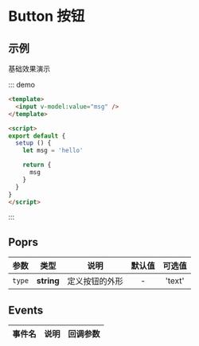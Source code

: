 # Button 按钮

## 示例

基础效果演示

::: demo
```html
<template>
  <input v-model:value="msg" />
</template>

<script>
export default {
  setup () {
    let msg = 'hello'

    return {
      msg
    }
  }
}
</script>
```
:::

## Poprs

| 参数 | 类型 | 说明 | 默认值 | 可选值 |
|---|---|---|:---:|:---:|
| `type` | **string** | 定义按钮的外形 | - | 'text' |

## Events

| 事件名 | 说明 | 回调参数 |
| --- | --- | --- |
